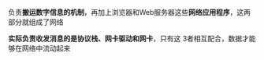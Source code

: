 负责**搬运数字信息的机制**，再加上浏览器和Web服务器这些**网络应用程序**，这两部分就组成了网络

**实际负责收发消息的是协议栈、网卡驱动和网卡**，只有这 3者相互配合，数据才能够在网络中流动起来








